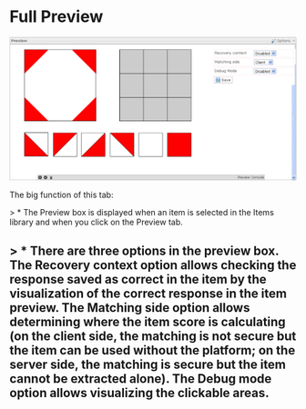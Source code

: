 <!--
parent:
    title: Items
author:
    - 'Jérôme Bogaerts'
created_at: '2011-05-27 17:02:50'
updated_at: '2013-03-13 13:35:12'
tags:
    - Items
-->

Full Preview
============

![](../resources/preview-item.png)

The big function of this tab:<br/>

\> \* The Preview box is displayed when an item is selected in the Items library and when you click on the Preview tab.<br/>

\> \* There are three options in the preview box. The Recovery context option allows checking the response saved as correct in the item by the visualization of the correct response in the item preview. The Matching side option allows determining where the item score is calculating (on the client side, the matching is not secure but the item can be used without the platform; on the server side, the matching is secure but the item cannot be extracted alone). The Debug mode option allows visualizing the clickable areas.
------------------------------------------------------------------------------------------------------------------------------------------------------------------------------------------------------------------------------------------------------------------------------------------------------------------------------------------------------------------------------------------------------------------------------------------------------------------------------------------------------------------------------------------
